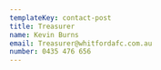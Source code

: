 ```yaml
---
templateKey: contact-post
title: Treasurer
name: Kevin Burns
email: Treasurer@whitfordafc.com.au
number: 0435 476 656
---
```



